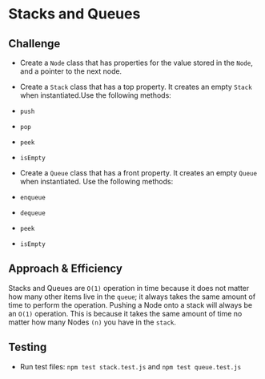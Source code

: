 # Stacks and Queues

## Challenge

* Create a `Node` class that has properties for the value stored in the `Node`, and a pointer to the next node.

* Create a `Stack` class that has a top property. It creates an empty `Stack` when instantiated.Use the following methods:
* `push`
* `pop`
* `peek`
* `isEmpty`

* Create a `Queue` class that has a front property. It creates an empty `Queue` when instantiated. Use the following methods:
* `enqueue`
* `dequeue`
* `peek`
* `isEmpty`

## Approach & Efficiency

Stacks and Queues are `O(1)` operation in time because it does not matter how many other items live in the `queue`; it always takes the same amount of time to perform the operation. Pushing a Node onto a stack will always be an `O(1)` operation. This is because it takes the same amount of time no matter how many Nodes `(n)` you have in the `stack`.

## Testing

* Run test files: `npm test stack.test.js` and `npm test queue.test.js`
